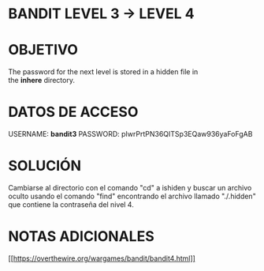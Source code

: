 # BANDIT LEVEL 3 -> LEVEL 4

# OBJETIVO

The password for the next level is stored in a hidden file in the **inhere** directory.

# DATOS DE ACCESO

USERNAME: **bandit3**
PASSWORD: pIwrPrtPN36QITSp3EQaw936yaFoFgAB


# SOLUCIÓN

Cambiarse al directorio con el comando "cd" a ishiden y buscar un archivo oculto usando el comando "find" encontrando el archivo llamado "./.hidden" que contiene la contraseña del nivel 4.
# NOTAS ADICIONALES

[[https://overthewire.org/wargames/bandit/bandit4.html]]
